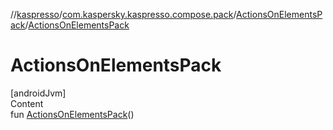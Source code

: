 //[kaspresso](../../index.md)/[com.kaspersky.kaspresso.compose.pack](../index.md)/[ActionsOnElementsPack](index.md)/[ActionsOnElementsPack](-actions-on-elements-pack.md)



# ActionsOnElementsPack  
[androidJvm]  
Content  
fun [ActionsOnElementsPack](-actions-on-elements-pack.md)()  



